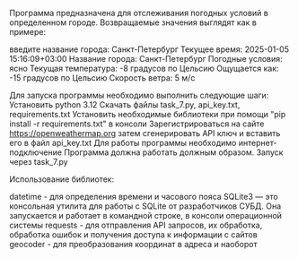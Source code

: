 Программа предназначена для отслеживания погодных условий в определенном городе.
Возвращаемые значения выглядят как в примере:

введите название города: Санкт-Петербург
Текущее время: 2025-01-05 15:16:09+03:00
Название города: Санкт-Петербург
Погодные условия: ясно
Текущая температура: -8 градусов по Цельсию
Ощущается как: -15 градусов по Цельсию
Скорость ветра: 5 м/с

Для запуска программы необходимо выполнить следующие шаги:
Установить python 3.12
Скачать файлы task_7.py, api_key.txt, requirements.txt
Установить необходимые библиотеки при помощи "pip install -r requirements.txt" в консоли
Зарегистрироваться на сайте https://openweathermap.org затем сгенерировать API ключ и вставить его в файл api_key.txt
Для работы программы необходимо интернет-подключение
Программа должна работать должным образом. Запуск через task_7.py

Использование библиотек:

datetime - для определения времени и часового пояса
SQLite3 — это консольная утилита для работы с SQLite от разработчиков СУБД. Она запускается и работает в командной строке, в консоли операционной системы
requests - для отправления API запросов, их обработка, обработка ошибок и получения доступа к информации с сайтов
geocoder - для преобразования координат в адреса и наоборот
